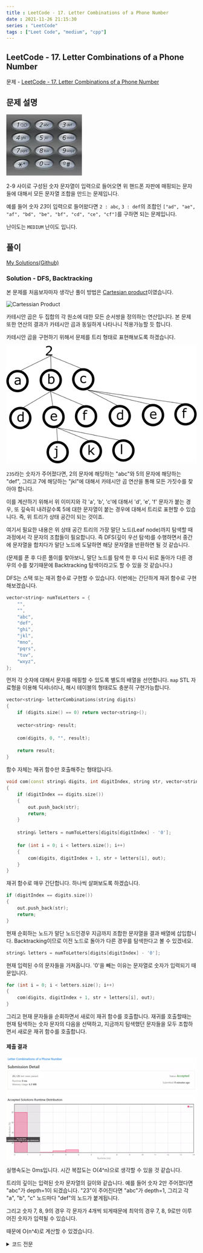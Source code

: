 ```yaml
---
title : LeetCode - 17. Letter Combinations of a Phone Number
date : 2021-11-26 21:15:30
series : "LeetCode"
tags : ["Leet Code", "medium", "cpp"]
---
```


## LeetCode - 17. Letter Combinations of a Phone Number
문제 - [LeetCode - 17. Letter Combinations of a Phone Number](https://leetcode.com/problems/letter-combinations-of-a-phone-number/)

## 문제 설명
![Solution 1 result](./assets/images/leet_code/17/example.webp)

2-9 사이로 구성된 숫자 문자열이 입력으로 들어오면 위 핸드폰 자판에 매핑되는 문자들에 대해서 모든 문자열 조합을 만드는 문제입니다.

예를 들어 숫자 *23*이 입력으로 들어왔다면 `2 : abc`, `3 : def`의 조합인 `["ad", "ae", "af", "bd", "be", "bf", "cd", "ce", "cf"]`를 구하면 되는 문제입니다.

난이도는 `MEDIUM` 난이도 입니다.

## 풀이
[My Solutions(Github)](https://github.com/LDobac/leetcode/tree/master/17.%20Letter%20Combinations%20of%20a%20Phone%20Number)

### Solution - DFS, Backtracking
본 문제를 처음보자마자 생각난 풀이 방법은 [Cartesian product](https://en.wikipedia.org/wiki/Cartesian_product)이였습니다.

![Cartessian Product](https://upload.wikimedia.org/wikipedia/commons/thumb/4/4e/Cartesian_Product_qtl1.svg/330px-Cartesian_Product_qtl1.svg.png)

카테시안 곱은 두 집합의 각 원소에 대한 모든 순서쌍을 정의하는 연산입니다. 본 문제 또한 연산의 결과가 카테시안 곱과 동일하게 나타나니 적용가능할 듯 합니다.

카테시안 곱을 구현하기 위해서 문제를 트리 형태로 표현해보도록 하겠습니다.

![tree example](./assets/images/leet_code/17/example_2.webp)

`235`라는 숫자가 주어졌다면, 2의 문자에 해당하는 "abc"와 5의 문자에 해당하는 "def", 그리고 7에 해당하는 "jkl"에 대해서 카테시안 곱 연산을 통해 모든 가짓수를 찾아야 합니다.

이를 계산하기 위해서 위 이미지와 각 'a', 'b', 'c'에 대해서 'd', 'e', 'f' 문자가 붙는 경우, 또 깊숙히 내려갈수록 5에 대한 문자열이 붙는 경우에 대해서 트리로 표현할 수 있습니다. 즉, 위 트리가 상태 공간이 되는 것이죠.

여기서 필요한 내용은 위 상태 공간 트리의 가장 말단 노드(Leaf node)까지 탐색할 때 과정에서 각 문자의 조합들이 필요합니다. 즉 DFS(깊이 우선 탐색)를 수행하면서 중간에 문자열을 합치다가 말단 노드에 도달하면 해당 문자열을 반환하면 될 것 같습니다.

(문제를 푼 후 다른 풀이를 찾아보니, 말단 노드를 탐색 한 후 다시 뒤로 돌아가 다른 경우의 수를 찾기때문에 Backtracking 탐색이라고도 할 수 있을 것 같습니다.)

DFS는 스택 또는 재귀 함수로 구현할 수 있습니다. 이번에는 간단하게 재귀 함수로 구현해보겠습니다.

```cpp
vector<string> numToLetters = {
    "",
    "",
    "abc",
    "def",
    "ghi",
    "jkl",
    "mno",
    "pqrs",
    "tuv",
    "wxyz",
};
```

먼저 각 숫자에 대해서 문자를 매핑할 수 있도록 별도의 배열을 선언합니다. `map` STL 자료형을 이용해 딕셔너리나, 해시 테이블의 형태로도 충분히 구현가능합니다.

```cpp
vector<string> letterCombinations(string digits) 
{
    if (digits.size() == 0) return vector<string>();

    vector<string> result;

    com(digits, 0, "", result);

    return result;
}
```

함수 자체는 재귀 함수만 호출해주는 형태입니다.

```cpp
void com(const string& digits, int digitIndex, string str, vector<string>& out)
{
    if (digitIndex == digits.size()) 
    {
        out.push_back(str);
        return;
    }

    string& letters = numToLetters[digits[digitIndex] - '0'];

    for (int i = 0; i < letters.size(); i++)
    {
        com(digits, digitIndex + 1, str + letters[i], out);
    }
}
```

재귀 함수로 매우 간단합니다. 하나씩 살펴보도록 하겠습니다.

```cpp
if (digitIndex == digits.size()) 
{
    out.push_back(str);
    return;
}
```

현재 순회하는 노드가 말단 노드인경우 지금까지 조합한 문자열을 결과 배열에 삽입합니다. Backtracking이므로 이전 노드로 돌아가 다른 경우를 탐색한다고 볼 수 있겠네요.

```cpp
string& letters = numToLetters[digits[digitIndex] - '0'];
```

현재 입력된 수의 문자들을 가져옵니다. '0'을 빼는 이유는 문자열로 숫자가 입력되기 때문입니다.

```cpp
for (int i = 0; i < letters.size(); i++)
{
    com(digits, digitIndex + 1, str + letters[i], out);
}
```

그리고 현재 문자들을 순회하면서 새로이 재귀 함수를 호출합니다. 재귀를 호출할때는 현재 탐색하는 숫자 문자의 다음을 선택하고, 지금까지 탐색했던 문자들을 모두 조합하면서 새로운 재귀 함수를 호출합니다.

#### 제출 결과
![Solution 1 result](./assets/images/leet_code/17/result_1.webp)

실행속도는 0ms입니다. 시간 복잡도는 O(4^n)으로 생각할 수 있을 것 같습니다.

트리의 깊이는 입력된 숫자 문자열의 길이와 같습니다. 예를 들어 숫자 2만 주어졌다면 "abc"가 depth=1이 되겠습니다. "23"이 주어진다면 "abc"가 depth=1, 그리고 각 "a", "b", "c" 노드마다 "def"의 노드가 붙게됩니다.

그리고 숫자 7, 8, 9의 경우 각 문자가 4개씩 되게때문에 최악의 경우 7, 8, 9로만 이루어진 숫자가 입력될 수 있습니다.

때문에 O(n^4)로 계산할 수 있겠습니다.

<details>
<summary>코드 전문</summary>

```cpp
class Solution 
{
public:
    vector<string> numToLetters = {
        "",
        "",
        "abc",
        "def",
        "ghi",
        "jkl",
        "mno",
        "pqrs",
        "tuv",
        "wxyz",
    };

    vector<string> letterCombinations(string digits) 
    {
        if (digits.size() == 0) return vector<string>();

        vector<string> result;

        com(digits, 0, "", result);

        return result;
    }

    void com(const string& digits, int digitIndex, string str, vector<string>& out)
    {
        if (digitIndex == digits.size()) 
        {
            out.push_back(str);
            return;
        }

        string& letters = numToLetters[digits[digitIndex] - '0'];

        for (int i = 0; i < letters.size(); i++)
        {
            com(digits, digitIndex + 1, str + letters[i], out);
        }
        
    }
};
```

</details>
